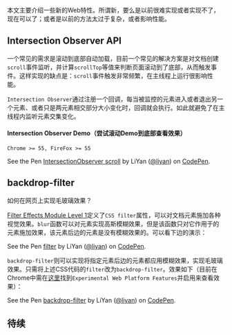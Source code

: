 本文主要介绍一些新的Web特性。所谓新，要么是以前很难实现或者实现不了，现在可以了；或者是以前的方法太过于复杂，或者影响性能。

## Intersection Observer API

一个常见的需求是滚动到底部自动加载，目前一个常见的解决方案是对文档创建`scroll`事件监听，并计算`scrollTop`等值来判断页面滚动到了底部，从而触发事件。这样实现的缺点是：`scroll`事件触发非常频繁，在主线程上运行很影响性能。

`Intersection Observer`通过注册一个回调，每当被监控的元素进入或者退出另一个元素、或者只是两元素相交部分大小变化时，回调就会执行。如此就避免了在主线程内监听元素交集变化。

#### Intersection Observer Demo（尝试滚动Demo到底部查看效果）

`Chrome >= 55, FireFox >= 55`

<p data-height="400" data-theme-id="dark" data-slug-hash="EwXgjq" data-default-tab="result" data-user="liyan" data-embed-version="2" data-pen-title="IntersectionObserver scroll" class="codepen">See the Pen <a href="https://codepen.io/liyan/pen/EwXgjq/">IntersectionObserver scroll</a> by LiYan (<a href="https://codepen.io/liyan">@liyan</a>) on <a href="https://codepen.io">CodePen</a>.</p>
<script async src="https://production-assets.codepen.io/assets/embed/ei.js"></script>

## backdrop-filter

如何在网页上实现毛玻璃效果？

[Filter Effects Module Level 1](https://drafts.fxtf.org/filter-effects/#FilterProperty)定义了`CSS filter`属性，可以对文档元素施加各种视觉效果。`blur`函数可以对元素实现高斯模糊效果，但是该函数只对它作用于的元素施加效果，该元素后边的元素是没有模糊效果的。可以看下边的演示：

<p data-height="400" data-theme-id="dark" data-slug-hash="jGwMRo" data-default-tab="result" data-user="liyan" data-embed-version="2" data-pen-title="filter" class="codepen">See the Pen <a href="https://codepen.io/liyan/pen/jGwMRo/">filter</a> by LiYan (<a href="https://codepen.io/liyan">@liyan</a>) on <a href="https://codepen.io">CodePen</a>.</p>
<script async src="https://production-assets.codepen.io/assets/embed/ei.js"></script>

`backdrop-filter`则可以实现将指定元素后边的元素都应用模糊效果，实现毛玻璃效果。只需将上述CSS代码的`filter`改为`backdrop-filter`。效果如下（目前在Chrome中需在[这里](chrome://flags/)找到`Experimental Web Platform Features`并启用来查看效果）：

<p data-height="400" data-theme-id="dark" data-slug-hash="gGRLPB" data-default-tab="result" data-user="liyan" data-embed-version="2" data-pen-title="backdrop-filter" class="codepen">See the Pen <a href="https://codepen.io/liyan/pen/gGRLPB/">backdrop-filter</a> by LiYan (<a href="https://codepen.io/liyan">@liyan</a>) on <a href="https://codepen.io">CodePen</a>.</p>
<script async src="https://production-assets.codepen.io/assets/embed/ei.js"></script>

## 待续
